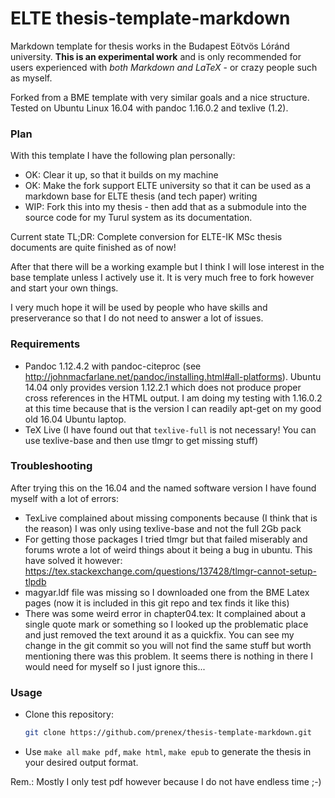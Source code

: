 ELTE thesis-template-markdown
=============================

Markdown template for thesis works in the Budapest Eötvös Lóránd university. **This is an experimental work** and is only recommended for users experienced with _both Markdown and LaTeX_ - or crazy people such as myself.

Forked from a BME template with very similar goals and a nice structure.
Tested on Ubuntu Linux 16.04 with pandoc 1.16.0.2 and texlive (1.2).

### Plan

With this template I have the following plan personally:

* OK: Clear it up, so that it builds on my machine
* OK: Make the fork support ELTE university so that it can be used as a markdown base for ELTE thesis (and tech paper) writing
* WIP: Fork this into my thesis - then add that as a submodule into the source code for my Turul system as its documentation.

Current state TL;DR: Complete conversion for ELTE-IK MSc thesis documents are quite finished as of now!

After that there will be a working example but I think I will lose interest in the base template unless I actively use it.
It is very much free to fork however and start your own things.

I very much hope it will be used by people who have skills and preserverance so that I do not need to answer a lot of issues.

### Requirements

* Pandoc 1.12.4.2 with pandoc-citeproc (see http://johnmacfarlane.net/pandoc/installing.html#all-platforms). Ubuntu 14.04 only provides version 1.12.2.1 which does not produce proper cross references in the HTML output. I am doing my testing with 1.16.0.2 at this time because that is the version I can readily apt-get on my good old 16.04 Ubuntu laptop.
* TeX Live (I have found out that `texlive-full` is not necessary! You can use texlive-base and then use tlmgr to get missing stuff)

### Troubleshooting

After trying this on the 16.04 and the named software version I have found myself with a lot of errors:

* TexLive complained about missing components because (I think that is the reason) I was only using texlive-base and not the full 2Gb pack
* For getting those packages I tried tlmgr but that failed miserably and forums wrote a lot of weird things about it being a bug in ubuntu. This have solved it however: https://tex.stackexchange.com/questions/137428/tlmgr-cannot-setup-tlpdb
* magyar.ldf file was missing so I downloaded one from the BME Latex pages (now it is included in this git repo and tex finds it like this)
* There was some weird error in chapter04.tex: It complained about a single quote mark or something so I looked up the problematic place and just removed the text around it as a quickfix. You can see my change in the git commit so you will not find the same stuff but worth mentioning there was this problem. It seems there is nothing in there I would need for myself so I just ignore this...

### Usage

* Clone this repository:
  ```bash
  git clone https://github.com/prenex/thesis-template-markdown.git
  ```
  
* Use `make all` `make pdf`, `make html`, `make epub` to generate the thesis in your desired output format.

Rem.: Mostly I only test pdf however because I do not have endless time ;-)
